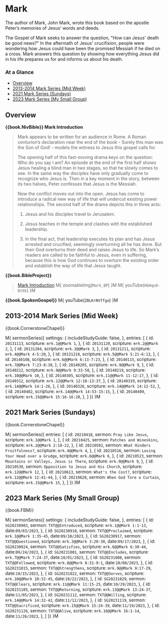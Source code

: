 # Mark

The author of Mark, John Mark, wrote this book based on the apostle
Peter’s memories of Jesus’ words and deeds.

The Gospel of Mark seeks to answer the question, "How can Jesus' death
be good news?" In the aftermath of Jesus' crucifixion, people were
wondering how Jesus could have been the promised Messiah if he died on
a cross. Mark answers this question by showing how everything Jesus
did in his life prepares us for and informs us about his death.


### At a Glance

- [Overview](#overview)
- [2013-2014 Mark Series (Mid Week)](#2013-2014-mark-series-mid-week)
- [2021 Mark Series (Sundays)](#2021-mark-series-sundays)
- [2023 Mark Series (My Small Group)](#2023-mark-series-my-small-group)


## Overview

**{{book.NivBible}} Mark Introduction**

> Mark appears to be written for an audience in Rome. A Roman
> centurion’s declaration near the end of the book - Surely this man was
> the Son of God! - models the witness to Jesus this gospel calls for.
> 
> The opening half of this fast-moving drama keys on the question: Who
> do you say I am? An episode at the end of the first half shows Jesus
> healing a blind man in two stages, so that he slowly comes to see. In
> the same way the disciples have only gradually come to recognize who
> Jesus is. Then in a key moment in the story, between its two halves,
> Peter confesses that Jesus is the Messiah.
> 
> Now the conflict moves out into the open. Jesus has come to introduce
> a radical new way of life that will undercut existing power
> relationships. The second half of the drama depicts this in three
> acts:
> 
> 1. Jesus and his disciples travel to Jerusalem.
> 
> 2. Jesus teaches in the temple and clashes with the
>    established leadership.
> 
> 3. In the final act, that leadership executes its plan and has
>    Jesus arrested and crucified, seemingly overturning all he has
>    done. But then God overturns their deed and raises Jesus to
>    life. So Mark’s readers are called to be faithful to Jesus, even in
>    suffering, because this is how God continues to overturn the
>    existing order and establish the way of life that Jesus taught.


**{{book.BibleProject}}**
> [Mark Introduction](https://bibleproject.com/explore/video/mark/)
M{ zoomableImg(`Mark_BP`) }M
M{ youTube(`HGHqu9-DtXk`) }M


**{{book.SpokenGospel}}**
M{ youTube(`ZBLKrNVffgo`) }M



## 2013-2014 Mark Series (Mid Week)

{{book.CornerstoneChapel}}

M{ sermonSeries({
  settings: {
  includeStudyGuide: false,
  },
  entries: [
    { id: `20131113`, scripture: `mrk.1@@Mark 1`,            },
    { id: `20131120`, scripture: `mrk.2@@Mark 2`,            },
    { id: `20131204`, scripture: `mrk.3@@Mark 3`,            },
    { id: `20131211`, scripture: `mrk.4@@Mark 4-5:20`,       },
    { id: `20131218`, scripture: `mrk.5@@Mark 5:21-6:13`,    },
    { id: `20140108`, scripture: `mrk.6@@Mark 6:13-7:23`,    },
    { id: `20140115`, scripture: `mrk.7@@Mark 7:23-8:38`,    },
    { id: `20140205`, scripture: `mrk.9@@Mark 9`,            },
    { id: `20140212`, scripture: `mrk.9@@Mark 9:33-50`,      },
    { id: `20140219`, scripture: `mrk.10@@Mark 10`,          },
    { id: `20140305`, scripture: `mrk.11@@Mark 11-12:17`,    },
    { id: `20140312`, scripture: `mrk.12@@Mark 12:18-13:37`, },
    { id: `20140319`, scripture: `mrk.14@@Mark 14:1-26`,     },
    { id: `20140326`, scripture: `mrk.14@@Mark 14:12-52`,    },
    { id: `20140402`, scripture: `mrk.14@@Mark 14:53-15:15`, },
    { id: `20140409`, scripture: `mrk.15@@Mark 15:16-16:20`, },
  ]
}) }M



## 2021 Mark Series (Sundays)

{{book.CornerstoneChapel}}

M{ sermonSeries({
  entries: [
    { id: `20210418`, sermon: `Pray Like Jesus`,                       scripture: `mrk.1@@Mark 1`,         },
    { id: `20210425`, sermon: `Patches and Wineskins`,                 scripture: `mrk.2@@Mark 2:18-22`,   },
    { id: `20210502`, sermon: `What Hinders Fruitfulness?`,            scripture: `mrk.4@@Mark 4`,         },
    { id: `20210516`, sermon: `Losing Your Head over a Grudge`,        scripture: `mrk.6@@Mark 6`,         },
    { id: `20210523`, sermon: `Mountains or Valleys, Jesus is There`,  scripture: `mrk.9@@Mark 9`,         },
    { id: `20210530`, sermon: `Opposition to Jesus and His Church`,    scripture: `mrk.12@@Mark 12`,       },
    { id: `20210613`, sermon: `What's the Cost?`,                      scripture: `mrk.12@@Mark 12:41-44`, },
    { id: `20210620`, sermon: `When God Tore a Curtain`,               scripture: `mrk.15@@Mark 15`,       },
  ]
}) }M



## 2023 Mark Series (My Small Group)

{{book.FBM}}

M{ sermonSeries({
  settings: {
    includeStudyGuide: false, 
  },
  entries: [
    { id: `SG20230903`, sermon: `TXT@@Introduced`,  scripture: `mrk.1@@Mark 1:1-13`,    date:`09/03/2023`, },
    { id: `SG20230910`, sermon: `TXT@@Proclaimed`,  scripture: `mrk.1@@Mark 1:35-45`,   date:`09/10/2023`, },
    { id: `SG20230917`, sermon: `TXT@@Questioned`,  scripture: `mrk.3@@Mark 3:20-30`,   date:`09/17/2023`, },
    { id: `SG20230924`, sermon: `TXT@@Satisfies`,   scripture: `mrk.6@@Mark 6:30-44`,   date:`09/24/2023`, },
    { id: `SG20231001`, sermon: `TXT@@Includes`,    scripture: `mrk.7@@Mark 7:24-37`,   date:`10/01/2023`, },
    { id: `SG20231008`, sermon: `TXT@@Followed`,    scripture: `mrk.8@@Mark 8:31-9:1`,  date:`10/08/2023`, },
    { id: `SG20231015`, sermon: `TXT@@Strengthens`, scripture: `mrk.9@@Mark 9:17-29`,   date:`10/15/2023`, },
    { id: `SG20231022`, sermon: `TXT@@Serves`,      scripture: `mrk.10@@Mark 10:32-45`, date:`10/22/2023`, },
    { id: `SG20231029`, sermon: `TXT@@Clears`,      scripture: `mrk.11@@Mark 11:15-25`, date:`10/29/2023`, },
    { id: `SG20231105`, sermon: `TXT@@Returning`,   scripture: `mrk.13@@Mark 13:24-37`, date:`11/05/2023`, },
    { id: `SG20231112`, sermon: `TXT@@Willing`,     scripture: `mrk.14@@Mark 14:32-42`, date:`11/12/2023`, },
    { id: `SG20231119`, sermon: `TXT@@Sacrificed`,  scripture: `mrk.15@@Mark 15:24-39`, date:`11/19/2023`, },
    { id: `SG20231126`, sermon: `TXT@@Alive`,       scripture: `mrk.16@@Mark 16:1-14`,  date:`11/26/2023`, },
  ]
}) }M
